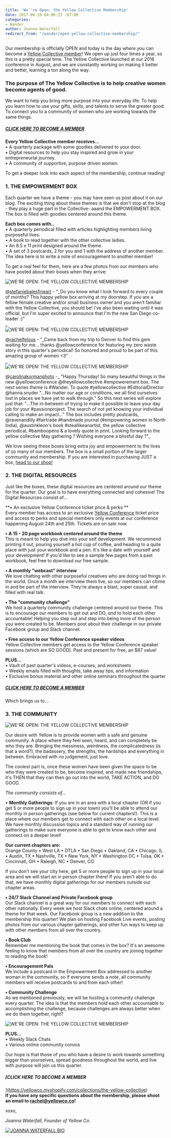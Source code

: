 ```yaml
---
title: 'We''re Open: the Yellow Collective Membership'
date: 2017-06-16 04:00:23 -07:00
categories:
- Wander
author: Joanna Waterfall
redirect_from: "/wander/open-yellow-collective-membership/"
---
```


Our membership is officially OPEN and today is the day where you can become a
[Yellow Collective member](https://yellowco.myshopify.com/collections/the-yellow-collective)! We
open up just four times a year, so this is a pretty special time. The Yellow Collective launched at
our 2016 conference in August, and we are constantly working on making it better and better,
learning a ton along the way.

### The purpose of The Yellow Collective is to help creative women become agents of good.

We want to help you bring more purpose into your everyday life. To help you learn how to use your
gifts, skills, and talents to serve the greater good. To connect you to a community of women who are
working towards the same things.

##### [CLICK HERE TO BECOME A MEMBER](https://yellowco.myshopify.com/collections/the-yellow-collective)

**Every Yellow Collective member receives...**\
• A quarterly package with some goodies delivered to your door.\
• Digital resources to help you stay inspired and grow in your entrepreneurial journey.\
• A community of supportive, purpose driven women.

To get a deeper look into each aspect of the membership, continue reading!

### **1.** **THE EMPOWERMENT BOX**

Each quarter we have a theme - you may have seen us post about it on our blog. The exciting thing
about these themes is that we don't stop at the blog - they play a huge part in the Collective-
aaand the EMPOWERMENT BOX. The box is filled with goodies centered around this theme.

**Each box comes with..**\
• A quarterly periodical filled with articles highlighting members living purposeful lives.\
• A book to read together with the other collective ladies.\
• An 8.5 x 11 print designed around the theme.\
• A set of 3 postcards, 2 for you and 1 with the address of another member. The idea here is to
write a note of encouragement to another member!

To get a real feel for them, here are a few photos from our members who have posted about their
boxes when they arrive:

![WE'RE OPEN: THE YELLOW COLLECTIVE MEMBERSHIP](https://yellow-blog-images.imgix.net/2017/06/Screenshot-2017-06-15-21.01.28.png "WE'RE OPEN: THE YELLOW COLLECTIVE MEMBERSHIP")

@[stefaniebalesfineart](https://www.instagram.com/stefaniebalesfineart/) - "_Do you know what I look
forward to every couple of months? This happy yellow box arriving at my doorstep. If you are a
fellow female creative and/or small business owner and you aren't familiar with the Yellow
Collective, you should be! I've also been waiting until it was official, but I'm super excited to
announce that I'm the new San Diego co-leader :)"\
_\
![WE'RE OPEN: THE YELLOW COLLECTIVE MEMBERSHIP](https://yellow-blog-images.imgix.net/2017/06/Screenshot-2017-06-15-20.59.32.png "WE'RE OPEN: THE YELLOW COLLECTIVE MEMBERSHIP")

@[rachelfelous](https://www.instagram.com/rachelfelous/) - "_Came back from my trip to Denver to
find this gem waiting for me... thanks @yellowconference for featuring my zero waste story in this
quarter's periodical! So honored and proud to be part of this amazing group of women <3"\
_\
![WE'RE OPEN: THE YELLOW COLLECTIVE MEMBERSHIP](https://yellow-blog-images.imgix.net/2017/06/Screenshot-2017-06-15-21.07.40.png "WE'RE OPEN: THE YELLOW COLLECTIVE MEMBERSHIP")

@[carolinakormanphoto](https://www.instagram.com/carolinakormanphoto/) -_ "Happy Thursday! So many
beautiful things in the new @yellowconference @theyellowcollective #empowerement box. The next
series theme is #Wander. To quote #yellowcollective #EditorialDirector @hanna.snyder "...No matter
our age or conditions, we all find ourselves lost in places we have yet to walk through." So this
next series will explore just that: "...The in-between of trying to make it possible to leave your
day job for your #passionproject. The search of not yet knowing your individual calling to make an
impact..." The box includes pretty postcards, @ravenandlily #fairtrade #handmade journal
(#empowering women in North India), @austinkleon's book #steallikeanartist, the yellow collective
periodical, #bamboopens & a lovely quote in print. Looking forward to the yellow collective May
gathering ? Wishing everyone a blissful day ?"_

We love seeing these boxes bring extra joy and empowerment to the lives of so many of our members.
The box is a small portion of the larger community and membership. If you are interested in
purchasing JUST a box, [head to our shop!](https://yellowco.myshopify.com/)

### **2\. THE DIGITAL RESOURCES**

Just like the boxes, these digital resources are centered around our theme for the quarter. Our goal
is to have everything connected and cohesive! The Digital Resources consist of...

**• An exclusive Yellow Conference ticket price & perks **\
Every member has access to an exclusive [Yellow Conference](http://yellowco.co/conference/) ticket price
and access to perks and special members only events at our conference happening August 24th and 25th.
Tickets are on sale now.

**• A 15 - 20 page workbook centered around the theme**\
This is meant to help you dive into your self development. We recommend printing it out, pouring yourself
a hot cup of coffee, and heading to a quite place with just your workbook and a pen. It's like a date
with yourself and your development! If you'd like to see a sample few pages from a past workbook, feel
free to download our free sample.

**• A monthly "webcast" interview**\
We love chatting with other purposeful creatives who are doing rad things in the world. Once a month
we interview them live, so our members can chime in and be part of the interview. They're always a blast,
super causal, and filled with real talk.

**• The "community challenge"**\
We host a quarterly community challenge centered around our theme. This is to encourage our members to
get out and DO, _and_ to hold each other accountable! Helping you step out and step into being more of
the person you were created to be. Members post about their challenge in our private Facebook group and
Slack channel.

**• Free access to our Yellow Conference speaker videos**\
Yellow Collective members get access to the Yellow Conference speaker sessions (which are SO GOOD). Past
and present for free, an $87 value!

**PLUS...**\
• Vault of past quarter's videos, e-courses, and worksheets\
• Weekly emails filled with thoughts, take away tips, and information\
• Exclusive bonus material and other online seminars throughout the quarter

##### [CLICK HERE TO BECOME A MEMBER](https://yellowco.myshopify.com/collections/the-yellow-collective)

Which brings us to...

### **3\. THE COMMUNITY**

![WE'RE OPEN: THE YELLOW COLLECTIVE MEMBERSHIP](https://yellow-blog-images.imgix.net/2017/06/Screenshot-2017-06-15-21.12.29.png "WE'RE OPEN: THE YELLOW COLLECTIVE MEMBERSHIP")

Our desire with Yellow is to provide women with a safe and genuine community. A place where they
feel seen, heard, and can completely be who they are. Bringing the messiness, weirdness, the
complicatedness (is that a word?), the badassery, the strengths, the hardships and everything in
between. Embraced with no judgement, just love.

The coolest part is, once these women have been given the space to be who they were created to be,
become inspired, and made new friendships, it's THEN that they can then go out into the world, TAKE
ACTION, and DO GOOD.

_The community consists of..._

• **Monthly Gatherings**: If you are in an area with a local chapter (OR if you get 5 or more people
to sign up in your town) you'll be able to attend our monthly in person gatherings (see below for
current chapters!). This is a place where our members get to connect with each other on a local
level. We have monthly discussion topics and a standard way of running our gatherings to make sure
everyone is able to get to know each other and connect on a deeper level!

**Our current chapters are:**\
Orange County • West LA • DTLA • San Diego • Oakland, CA • Chicago, IL • Austin, TX
• Nashville, TX • New York, NY • Washington DC • Tulsa, OK • Cincinnati, OH • Raleigh, NC • Denver, CO

If you don't see your city here, get 5 or more people to sign up in your local area and we will
start an in person chapter there! If you aren't able to do that, we have monthly digital gatherings
for our members outside our chapter areas.

**• 24/7 Slack Channel and Private Facebook group**\
Our Slack channel is a great way for our members to connect with each other nationally. Every week we
host Slack chats online, centered around a theme for that week. Our Facebook group is a new addition
to the membership this quarter! We plan on hosting Facebook Live events, posting photos from our various
chapter gatherings, and other fun ways to keep up with other members from all over the country.

**• Book Club**\
Remember me mentioning the book that comes in the box? It's an awesome feeling to know that members from
all over the country are joining together to reading the book!

**• Encouragement Pals**\
We include a postcard in the Empowerment Box addressed to another woman in the community, so if everyone
sends a note, all community members will receive postcards to and from each other!

**• Community Challenge**\
As we mentioned previously, we will be hosting a community challenge every quarter. The idea is that
the members hold each other accountable to accomplishing the challenge, because challenges are always
better when we do them together, right?

![WE'RE OPEN: THE YELLOW COLLECTIVE MEMBERSHIP](https://yellow-blog-images.imgix.net/2017/06/Screenshot-2017-06-15-21.33.08.png "WE'RE OPEN: THE YELLOW COLLECTIVE MEMBERSHIP")

**PLUS...**\
• Weekly Slack Chats\
• Various online community convos

Our hope is that those of you who have a desire to work towards something bigger than yourselves,
spread goodness throughout the world, and live with purpose will join us this quarter.

##### [CLICK HERE TO BECOME A MEMBER

](https://yellowco.myshopify.com/collections/the-yellow-collective)\
**If you have any specific questions about the membership, please shoot an email to rachel@yellowco.co!**

xoxo,

_Joanna Waterfall, Founder of Yellow Co._

[![JOANNA WATERFALL BIO](https://yellow-blog-images.imgix.net/2017/05/JOANNA-WATERFALL-BIO.jpg)](https://www.instagram.com/joannawaterfall/)
